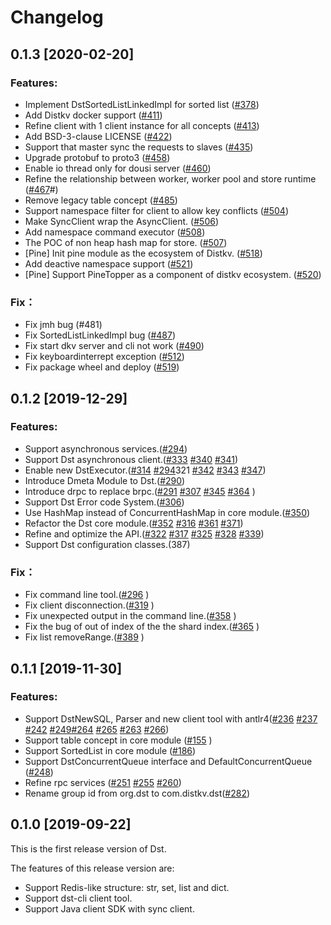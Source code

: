 # Changelog

## 0.1.3 [2020-02-20]

### Features:

- Implement DstSortedListLinkedImpl for sorted list ([#378](https://github.com/distkv-project/distkv/pull/378))
- Add Distkv docker support ([#411](https://github.com/distkv-project/distkv/pull/411))
- Refine client with 1 client instance for all concepts ([#413](https://github.com/distkv-project/distkv/pull/413))
- Add BSD-3-clause LICENSE ([#422](https://github.com/distkv-project/distkv/pull/422))
- Support that master sync the requests to slaves ([#435](https://github.com/distkv-project/distkv/pull/435))
- Upgrade protobuf to proto3 ([#458](https://github.com/distkv-project/distkv/pull/458))
- Enable io thread only for dousi server ([#460](https://github.com/distkv-project/distkv/pull/460))
- Refine the relationship between worker, worker pool and store runtime ([#467](https://github.com/distkv-project/distkv/pull/467)#)
- Remove legacy table concept ([#485](https://github.com/distkv-project/distkv/pull/485))
- Support namespace filter for client to allow key conflicts ([#504](https://github.com/distkv-project/distkv/pull/504))
- Make SyncClient wrap the AsyncClient. ([#506](https://github.com/distkv-project/distkv/pull/506))
- Add namespace command executor ([#508](https://github.com/distkv-project/distkv/pull/508))
- The POC of non heap hash map for store. ([#507](https://github.com/distkv-project/distkv/pull/507))
- [Pine] Init pine module as the ecosystem of Distkv. ([#518](https://github.com/distkv-project/distkv/pull/518))
- Add deactive namespace support ([#521](https://github.com/distkv-project/distkv/pull/521))
- [Pine] Support PineTopper as a component of distkv ecosystem. ([#520](https://github.com/distkv-project/distkv/pull/520))

### Fix：

- Fix jmh bug (#481)
- Fix SortedListLinkedImpl bug ([#487](https://github.com/distkv-project/distkv/pull/487))
- Fix start dkv server and cli not work ([#490](https://github.com/distkv-project/distkv/pull/490))
- Fix keyboardinterrept exception ([#512](https://github.com/distkv-project/distkv/pull/512))
- Fix package wheel and deploy ([#519](https://github.com/distkv-project/distkv/pull/519))

## 0.1.2 [2019-12-29]

### Features:

- Support asynchronous services.([#294](https://github.com/distkv-project/distkv/pull/294))
- Support Dst asynchronous client.([#333](https://github.com/distkv-project/distkv/pull/333) [#340](https://github.com/distkv-project/distkv/pull/340) [#341](https://github.com/distkv-project/distkv/pull/341))
- Enable new DstExecutor.([#314](https://github.com/distkv-project/distkv/pull/314) [#294](https://github.com/distkv-project/distkv/pull/294)321 [#342](https://github.com/distkv-project/distkv/pull/342) [#343](https://github.com/distkv-project/distkv/pull/343) [#347](https://github.com/distkv-project/distkv/pull/347))
- Introduce Dmeta Module to Dst.([#290](https://github.com/distkv-project/distkv/pull/290))
- Introduce drpc to replace brpc.([#291](https://github.com/distkv-project/distkv/pull/291) [#307](https://github.com/distkv-project/distkv/pull/307) [#345](https://github.com/distkv-project/distkv/pull/345) [#364](https://github.com/distkv-project/distkv/pull/364) )
- Support Dst Error code System.([#306](https://github.com/distkv-project/distkv/pull/306))
- Use HashMap instead of ConcurrentHashMap in core module.([#350](https://github.com/distkv-project/distkv/pull/350))
- Refactor the Dst core module.([#352](https://github.com/distkv-project/distkv/pull/352) [#316](https://github.com/distkv-project/distkv/pull/316) [#361](https://github.com/distkv-project/distkv/pull/361) [#371](https://github.com/distkv-project/distkv/pull/371))
- Refine and optimize the API.([#322](https://github.com/distkv-project/distkv/pull/322) [#317](https://github.com/distkv-project/distkv/pull/317) [#325](https://github.com/distkv-project/distkv/pull/325) [#328](https://github.com/distkv-project/distkv/pull/328) [#339](https://github.com/distkv-project/distkv/pull/339))
- Support Dst configuration classes.(387[](https://github.com/distkv-project/distkv/pull/))

### Fix：

- Fix command line tool.([#296](https://github.com/distkv-project/distkv/pull/296) )
- Fix client disconnection.([#319](https://github.com/distkv-project/distkv/pull/319) )
- Fix unexpected output in the command line.([#358](https://github.com/distkv-project/distkv/pull/358) )
- Fix the bug of out of index of the the shard index.([#365](https://github.com/distkv-project/distkv/pull/365) )
- Fix list removeRange.([#389](https://github.com/distkv-project/distkv/pull/389) )

## 0.1.1 [2019-11-30]

### Features:

- Support DstNewSQL, Parser and new client tool with antlr4([#236](https://github.com/distkv-project/distkv/pull/236) [#237](https://github.com/distkv-project/distkv/pull/237) [#242](https://github.com/distkv-project/distkv/pull/242) [#249](https://github.com/distkv-project/distkv/pull/249)[#264](https://github.com/distkv-project/distkv/pull/264) [#265](https://github.com/distkv-project/distkv/pull/265) [#263](https://github.com/distkv-project/distkv/pull/263) [#266](https://github.com/distkv-project/distkv/pull/266))
- Support table concept in core module ([#155](https://github.com/distkv-project/distkv/pull/155) )
- Support SortedList in core module ([#186](https://github.com/distkv-project/distkv/pull/186))
- Support DstConcurrentQueue interface and DefaultConcurrentQueue ([#248](https://github.com/distkv-project/distkv/pull/248))
- Refine rpc services ([#251](https://github.com/distkv-project/distkv/pull/251) [#255](https://github.com/distkv-project/distkv/pull/255) [#260](https://github.com/distkv-project/distkv/pull/260))
- Rename group id from org.dst to com.distkv.dst([#282](https://github.com/distkv-project/distkv/pull/282))


## 0.1.0 [2019-09-22]

This is the first release version of Dst.

The features of this release version are:

- Support Redis-like structure: str, set, list and dict.
- Support dst-cli client tool.
- Support Java client SDK with sync client.
